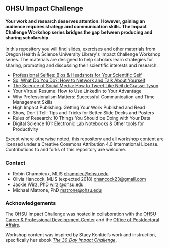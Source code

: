 ## OHSU Impact Challenge

#### Your work and research deserves attention. However, gaining an audience requires strategy and communication skills. The Impact Challenge Workshop series bridges the gap between producing and sharing scholarship.

In this repository you will find slides, exercises and other materials from Oregon Health & Science University Library's Impact Challenge Workshop series. The materials are designed to help scholars learn strategies for sharing, promoting and discussing their scientific interests and research.  

* [Professional Selfies:  Bios & Headshots for Your Scientific Self](https://github.com/OHSU-Library/Impact-Workshop-Series/tree/master/Materials/Professional_Selfies)
* [So, What Do You Do?:  How to Network and Talk About Yourself](https://github.com/OHSU-Library/Impact-Workshop-Series/tree/master/Materials/Networking)
* [The Science of Social Media:  How to Tweet Like Neil deGrasse Tyson](https://github.com/OHSU-Library/Impact-Workshop-Series/tree/master/Materials/Social_Media)
* Your Virtual Resume:  How to Use LinkedIn to Your Advantage
* Why Professionalism Matters:  Successful Communication and Time Management Skills 
* High Impact Publishing:  Getting Your Work Published and Read
* Show, Don’t Tell:  Tips and Tricks for Better Slide Decks and Posters
* Rules of Research: 10 Things You Should be Doing with Your Data
* Digital Science 101:  Electronic Lab Notebooks & Other tools for Productivity

Except where otherwise noted, this repository and all workshop content are licensed under a Creative Commons Attribution 4.0 International License.  Contributions to and forks of this repository are welcome.  

### Contact

* Robin Champieux, MLIS [champieu@ohsu.edu](mailto:champieu@ohsu.edu)
* Olivia Hancock, MLIS (expected 2018) [ohancock23@gmail.com](mailto:ohancock23@gmail.com)
* Jackie Wirz, PhD [wirzj@ohsu.edu](mailto:wirzj@ohsu.edu)
* Michael Matrone, PhD [matrone@ohsu.edu](mailto:matrone@ohsu.edu)

### Acknowledgements

The OHSU Impact Challenge was hosted in collaboration with the [OHSU Career & Professional Development Center](https://www.ohsu.edu/xd/education/schools/school-of-medicine/academic-programs/graduate-studies/pdc.cfm) and the [Office of Postdoctoral Affairs](https://www.ohsu.edu/xd/research/postdocs-students/postdoctoral-fellows-guide/).  

Workshop content was inspired by Stacy Konkiel’s work and instruction, specifically her ebook *[The 30 Day Impact Challenge](http://blog.impactstory.org/wp-content/uploads/2015/01/impact_challenge_ebook_links.pdf)*.




